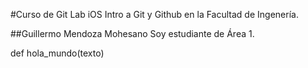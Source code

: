 #Curso de Git Lab iOS
Intro a Git y Github en la Facultad de Ingenería.

##Guillermo Mendoza Mohesano
Soy estudiante de Área 1.

def hola_mundo(texto)
	

